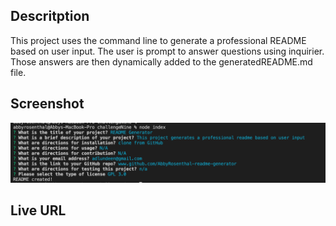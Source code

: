 ## Descritption
This project uses the command line to generate a professional README based on user input.  The user is prompt to answer questions using inquirier.  Those answers are then dynamically added to the generatedREADME.md file. 

## Screenshot

![screenshot](/Screen%20Shot%202022-06-27%20at%2011.36.04%20AM.png)

## Live URL

  
